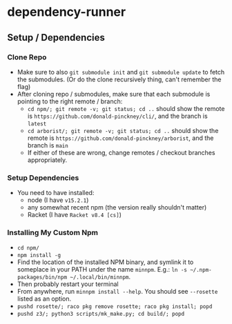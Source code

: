 # dependency-runner

## Setup / Dependencies

### Clone Repo

- Make sure to also `git submodule init` and `git submodule update` to fetch the submodules. (Or do the clone recursively thing, can't remember the flag)
- After cloning repo / submodules, make sure that each submodule is pointing to the right remote / branch:
    + `cd npm/; git remote -v; git status; cd ..` should show the remote is `https://github.com/donald-pinckney/cli/`, and the branch is `latest`
    + `cd arborist/; git remote -v; git status; cd ..` should show the remote is `https://github.com/donald-pinckney/arborist`, and the branch is `main`
    + If either of these are wrong, change remotes / checkout branches appropriately.

### Setup Dependencies

- You need to have installed:
    - node (I have `v15.2.1`)
    - any somewhat recent npm (the version really shouldn't matter)
    - Racket (I have `Racket v8.4 [cs]`)

### Installing My Custom Npm

- `cd npm/`
- `npm install -g`
- Find the location of the installed NPM binary, and symlink it to someplace in your PATH under the name `minnpm`. E.g.: `ln -s ~/.npm-packages/bin/npm ~/.local/bin/minnpm`.
- Then probably restart your terminal
- From anywhere, run `minnpm install --help`. You should see `--rosette` listed as an option.
- `pushd rosette/; raco pkg remove rosette; raco pkg install; popd`
- `pushd z3/; python3 scripts/mk_make.py; cd build/; popd`



<!-- 
### Preconfigured Linux Virtual Machine

1. Install [VirtualBox](https://www.virtualbox.org)
2. Install [Vagrant](https://www.vagrantup.com/downloads)
3. Clone this repo, `cd` inside the cloned directory, then `vagrant up`. Takes about 20 mins, go get some coffee
4. Run `vagrant ssh`. Great, now you are now inside the guest machine!
5. Inside the guest machine, `cd dependency-runner`

### Manual Setup

You need to get all these things installed:

- `python3.9` & `venv` (e.g. see [here](https://www.liquidweb.com/kb/how-to-install-and-update-python-to-3-9-in-ubuntu/) for Ubuntu)
- `pip` (e.g. `apt install python3-pip`), then update setuptools:
    + `python3.9 -m pip install --upgrade pip`
    + `python3.9 -m pip install --upgrade setuptools`
    + `python3.9 -m pip install --upgrade distlib`
- `node` (e.g. with [nvm](https://github.com/nvm-sh/nvm#installing-and-updating))
- `yarn` (`npm install -g yarn`)
- `verdaccio` (`npm install -g verdaccio`)
- `cargo` (`curl --proto '=https' --tlsv1.2 -sSf https://sh.rustup.rs | sh`)
- `swift` (follow the directions for Linux [here](https://swift.org/download/))

## Running Tests

Run tests with `swift test`. 
-->
